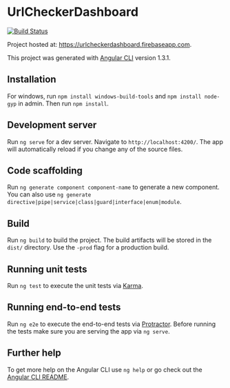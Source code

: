 # UrlCheckerDashboard

[![Build Status](https://travis-ci.org/Mathou54/UrlCheckerDashboard.svg?branch=master)](https://travis-ci.org/Mathou54/UrlCheckerDashboard)

Project hosted at: https://urlcheckerdashboard.firebaseapp.com.

This project was generated with [Angular CLI](https://github.com/angular/angular-cli) version 1.3.1.

## Installation
For windows, run `npm install windows-build-tools` and `npm install node-gyp` in admin.
Then run `npm install`.

## Development server

Run `ng serve` for a dev server. Navigate to `http://localhost:4200/`. The app will automatically reload if you change any of the source files.

## Code scaffolding

Run `ng generate component component-name` to generate a new component. You can also use `ng generate directive|pipe|service|class|guard|interface|enum|module`.

## Build

Run `ng build` to build the project. The build artifacts will be stored in the `dist/` directory. Use the `-prod` flag for a production build.

## Running unit tests

Run `ng test` to execute the unit tests via [Karma](https://karma-runner.github.io).

## Running end-to-end tests

Run `ng e2e` to execute the end-to-end tests via [Protractor](http://www.protractortest.org/).
Before running the tests make sure you are serving the app via `ng serve`.

## Further help

To get more help on the Angular CLI use `ng help` or go check out the [Angular CLI README](https://github.com/angular/angular-cli/blob/master/README.md).
